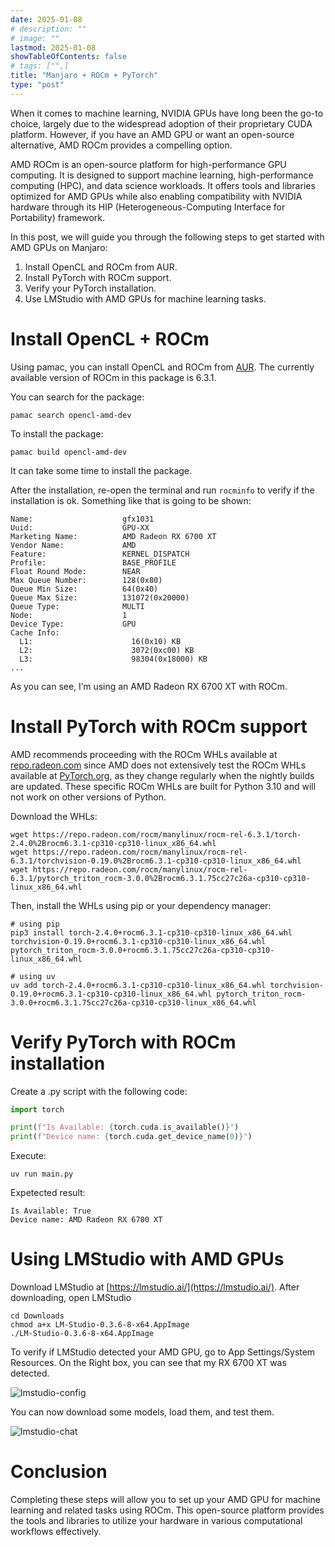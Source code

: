 ```yaml
---
date: 2025-01-08
# description: ""
# image: ""
lastmod: 2025-01-08
showTableOfContents: false
# tags: ["",]
title: "Manjaro + ROCm + PyTorch"
type: "post"
---
```


When it comes to machine learning, NVIDIA GPUs have long been the go-to choice, largely due to the widespread adoption of their proprietary CUDA platform. However, if you have an AMD GPU or want an open-source alternative, AMD ROCm provides a compelling option.

AMD ROCm is an open-source platform for high-performance GPU computing. It is designed to support machine learning, high-performance computing (HPC), and data science workloads. It offers tools and libraries optimized for AMD GPUs while also enabling compatibility with NVIDIA hardware through its HIP (Heterogeneous-Computing Interface for Portability) framework.


In this post, we will guide you through the following steps to get started with AMD GPUs on Manjaro:

1. Install OpenCL and ROCm from AUR.
2. Install PyTorch with ROCm support.
3. Verify your PyTorch installation.
4. Use LMStudio with AMD GPUs for machine learning tasks.

# Install OpenCL + ROCm

Using pamac, you can install OpenCL and ROCm from [AUR](https://aur.archlinux.org/packages/opencl-amd-dev). The currently available version of ROCm in this package is 6.3.1.

You can search for the package:

```shell
pamac search opencl-amd-dev
```

To install the package:
```shell
pamac build opencl-amd-dev
```

It can take some time to install the package.

After the installation, re-open the terminal and run `rocminfo` to verify if the installation is ok. Something like that is going to be shown:

```shell
Name:                    gfx1031
Uuid:                    GPU-XX
Marketing Name:          AMD Radeon RX 6700 XT
Vendor Name:             AMD
Feature:                 KERNEL_DISPATCH
Profile:                 BASE_PROFILE
Float Round Mode:        NEAR
Max Queue Number:        128(0x80)
Queue Min Size:          64(0x40)
Queue Max Size:          131072(0x20000)
Queue Type:              MULTI
Node:                    1
Device Type:             GPU
Cache Info:
  L1:                      16(0x10) KB
  L2:                      3072(0xc00) KB
  L3:                      98304(0x18000) KB
...
```

As you can see, I’m using an AMD Radeon RX 6700 XT with ROCm.

# Install PyTorch with ROCm support

AMD recommends proceeding with the ROCm WHLs available at [repo.radeon.com](repo.radeon.com) since AMD does not extensively test the ROCm WHLs available at [PyTorch.org](PyTorch.org), as they change regularly when the nightly builds are updated. These specific ROCm WHLs are built for Python 3.10 and will not work on other versions of Python.

Download the WHLs:

```shell
wget https://repo.radeon.com/rocm/manylinux/rocm-rel-6.3.1/torch-2.4.0%2Brocm6.3.1-cp310-cp310-linux_x86_64.whl
wget https://repo.radeon.com/rocm/manylinux/rocm-rel-6.3.1/torchvision-0.19.0%2Brocm6.3.1-cp310-cp310-linux_x86_64.whl
wget https://repo.radeon.com/rocm/manylinux/rocm-rel-6.3.1/pytorch_triton_rocm-3.0.0%2Brocm6.3.1.75cc27c26a-cp310-cp310-linux_x86_64.whl
```

Then, install the WHLs using pip or your dependency manager:
```shell
# using pip
pip3 install torch-2.4.0+rocm6.3.1-cp310-cp310-linux_x86_64.whl torchvision-0.19.0+rocm6.3.1-cp310-cp310-linux_x86_64.whl pytorch_triton_rocm-3.0.0+rocm6.3.1.75cc27c26a-cp310-cp310-linux_x86_64.whl

# using uv
uv add torch-2.4.0+rocm6.3.1-cp310-cp310-linux_x86_64.whl torchvision-0.19.0+rocm6.3.1-cp310-cp310-linux_x86_64.whl pytorch_triton_rocm-3.0.0+rocm6.3.1.75cc27c26a-cp310-cp310-linux_x86_64.whl
```

# Verify PyTorch with ROCm installation

Create a .py script with the following code:

```python
import torch

print(f"Is Available: {torch.cuda.is_available()}")
print(f"Device name: {torch.cuda.get_device_name(0)}")
```

Execute:

```shell
uv run main.py
```

Expetected result:
```shell
Is Available: True
Device name: AMD Radeon RX 6700 XT
```

# Using LMStudio with AMD GPUs

Download LMStudio at [https://lmstudio.ai/](https://lmstudio.ai/). After downloading, open LMStudio

```shell
cd Downloads
chmod a+x LM-Studio-0.3.6-8-x64.AppImage
./LM-Studio-0.3.6-8-x64.AppImage
```

To verify if LMStudio detected your AMD GPU, go to App Settings/System Resources. On the Right box, you can see that my RX 6700 XT was detected.

![lmstudio-config](/rocm_pytorch/config.png "LM Studio Config")

You can now download some models, load them, and test them. 

![lmstudio-chat](/rocm_pytorch/chat.png "LM Studio Chat")

# Conclusion

Completing these steps will allow you to set up your AMD GPU for machine learning and related tasks using ROCm. This open-source platform provides the tools and libraries to utilize your hardware in various computational workflows effectively.